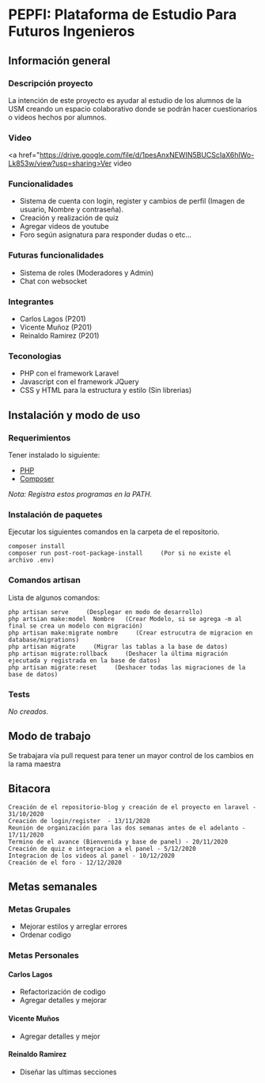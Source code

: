 # PEPFI: Plataforma de Estudio Para Futuros Ingenieros

## Información general

### Descripción proyecto

La intención de este proyecto es ayudar al estudio de los alumnos de la USM creando un espacio colaborativo donde se podrán hacer cuestionarios o videos hechos por alumnos.

### Video
<a href="https://drive.google.com/file/d/1pesAnxNEWIN5BUCScIaX6hIWo-Lk853w/view?usp=sharing>Ver video</a>

### Funcionalidades

-   Sistema de cuenta con login, register y cambios de perfil (Imagen de usuario, Nombre y contraseña).
-   Creación y realización de quiz
-   Agregar videos de youtube
-   Foro según asignatura para responder dudas o etc...

### Futuras funcionalidades

-   Sistema de roles (Moderadores y Admin)
-   Chat con websocket

### Integrantes

-   Carlos Lagos (P201)
-   Vicente Muñoz (P201)
-   Reinaldo Ramirez (P201)

### Teconologias

-   PHP con el framework Laravel
-   Javascript con el framework JQuery
-   CSS y HTML para la estructura y estilo (Sin librerias)

## Instalación y modo de uso

### Requerimientos

Tener instalado lo siguiente:

-   <a href="https://www.php.net/downloads.php">PHP</a>
-   <a href="https://getcomposer.org/">Composer</a>

_Nota: Registra estos programas en la PATH._

### Instalación de paquetes

Ejecutar los siguientes comandos en la carpeta de el repositorio.

```
composer install
composer run post-root-package-install     (Por si no existe el archivo .env)
```

### Comandos artisan

Lista de algunos comandos:

```
php artisan serve     (Desplegar en modo de desarrollo)
php artsian make:model  Nombre   (Crear Modelo, si se agrega -m al final se crea un modelo con migración)
php artisan make:migrate nombre     (Crear estrucutra de migracion en database/migrations)
php artisan migrate     (Migrar las tablas a la base de datos)
php artisan migrate:rollback     (Deshacer la última migración ejecutada y registrada en la base de datos)
php artisan migrate:reset     (Deshacer todas las migraciones de la base de datos)
```

### Tests

_No creados._

## Modo de trabajo

Se trabajara vía pull request para tener un mayor control de los cambios en la rama maestra

## Bitacora

```
Creación de el repositorio-blog y creación de el proyecto en laravel - 31/10/2020
Creación de login/register  - 13/11/2020
Reunión de organización para las dos semanas antes de el adelanto - 17/11/2020
Termino de el avance (Bienvenida y base de panel) - 20/11/2020
Creación de quiz e integracion a el panel - 5/12/2020
Integracion de los videos al panel - 10/12/2020
Creación de el foro - 12/12/2020
```

## Metas semanales

### Metas Grupales

-   Mejorar estilos y arreglar errores
-   Ordenar codigo

### Metas Personales

#### Carlos Lagos

-   Refactorización de codigo
-   Agregar detalles y mejorar

#### Vicente Muños

-   Agregar detalles y mejor

#### Reinaldo Ramirez

-   Diseñar las ultimas secciones
